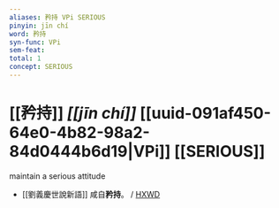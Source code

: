 ```yaml
---
aliases: 矜持 VPi SERIOUS
pinyin: jīn chí
word: 矜持
syn-func: VPi
sem-feat: 
total: 1
concept: SERIOUS 
---
```

# [[矜持]] *[[jīn chí]]*  [[uuid-091af450-64e0-4b82-98a2-84d0444b6d19|VPi]] [[SERIOUS]]
maintain a serious attitude
 - [[劉義慶世說新語]] 咸自**矜持**。
                     / [HXWD](https://hxwd.org/textview.html?location=KR3l0002_tls_006-19a.13)